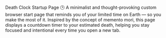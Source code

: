 Death Clock Startup Page 🕒
A minimalist and thought-provoking custom browser start page that reminds you of your limited time on Earth — so you make the most of it. Inspired by the concept of memento mori, this page displays a countdown timer to your estimated death, helping you stay focused and intentional every time you open a new tab.
